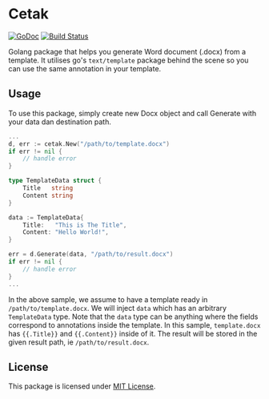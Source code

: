 # Cetak
[![GoDoc](https://godoc.org/github.com/habibridho/cetak?status.svg)](https://godoc.org/github.com/habibridho/cetak)
[![Build Status](https://travis-ci.org/habibridho/cetak.svg?branch=master)](https://travis-ci.org/habibridho/cetak)

Golang package that helps you generate Word document (.docx) from a template. It utilises go's `text/template` package behind the scene so you can use the same annotation in your template.

## Usage
To use this package, simply create new Docx object and call Generate with your data dan destination path.
```go
...
d, err := cetak.New("/path/to/template.docx")
if err != nil {
    // handle error
}

type TemplateData struct {
    Title   string
	Content string
}

data := TemplateData{
    Title:   "This is The Title",
    Content: "Hello World!",
}

err = d.Generate(data, "/path/to/result.docx")
if err != nil {
    // handle error
}
...
```
In the above sample, we assume to have a template ready in `/path/to/template.docx`. We will inject `data` which has an arbitrary `TemplateData` type. Note that the `data` type can be anything where the fields correspond to annotations inside the template. In this sample, `template.docx` has `{{.Title}}` and `{{.Content}}` inside of it. The result will be stored in the given result path, ie `/path/to/result.docx`.

## License
This package is licensed under [MIT License](LICENSE).

